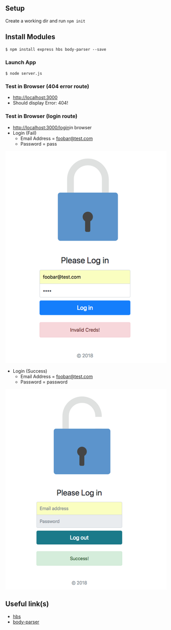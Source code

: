 ## Setup
Create a working dir and run ```npm init```


## Install Modules
```
$ npm install express hbs body-parser --save
```

### Launch App
```
$ node server.js
```


### Test in Browser (404 error route)
+ [http://localhost:3000](http://localhost:3000)
+ Should display Error: 404!


### Test in Browser (login route)
+ [http://localhost:3000/login](http://localhost:3000/login)in browser
+ Login (Fail)
    + Email Address = foobar@test.com
    + Password = pass

![Screen Shot](img/img_1.png?raw=true "Screen Shot")

+ Login (Success)
    + Email Address = foobar@test.com
    + Password = password

![Screen Shot](img/img_2.png?raw=true "Screen Shot")

## Useful link(s)
* [hbs](https://www.npmjs.com/package/hbs)
* [body-parser](https://www.npmjs.com/package/body-parser)
 